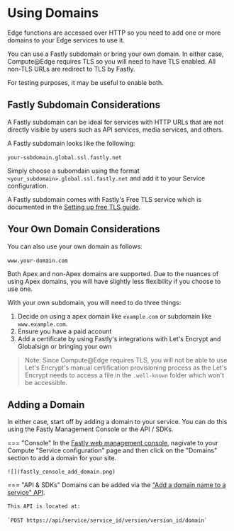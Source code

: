 # Using Domains

Edge functions are accessed over HTTP so you need to add one or more domains to your Edge services to use it.

You can use a Fastly subdomain or bring your own domain. In either case, Compute@Edge requires TLS so you will need to have TLS enabled. All non-TLS URLs are redirect to TLS by Fastly.

For testing purposes, it may be useful to enable both.

## Fastly Subdomain Considerations

A Fastly subdomain can be ideal for services with HTTP URLs that are not directly visible by users such as API services, media services, and others.

A Fastly subdomain looks like the following:

`your-subdomain.global.ssl.fastly.net`

Simply choose a subomdain using the format `<your_subdomain>.global.ssl.fastly.net` and add it to your Service configuration.

A Fastly subdomain comes with Fastly's Free TLS service which is documented in the [Setting up free TLS guide](https://docs.fastly.com/en/guides/setting-up-free-tls).

## Your Own Domain Considerations

You can also use your own domain as follows:

`www.your-domain.com`

Both Apex and non-Apex domains are supported. Due to the nuances of using Apex domains, you will have slightly less flexibility if you choose to use one.

With your own subdomain, you will need to do three things:

1. Decide on using a apex domain like `example.com` or subdomain like `www.example.com`.
1. Ensure you have a paid account
1. Add a certificate by using Fastly's integrations with Let's Encrypt and Globalsign or bringing your own

> Note: Since Compute@Edge requires TLS, you will not be able to use Let's Encrypt's manual certification provisioning process as the Let's Encrypt needs to access a file in the `.well-known` folder which won't be accessible.

## Adding a Domain

In either case, start off by adding a domain to your service. You can do this using the Fastly Management Console or the API / SDKs.

=== "Console"
    In the [Fastly web management console](https://manage.fastly.com), nagivate to your Compute "Service configuration" page and then click on the "Domains" section to add a domain for your site.

    ![](fastly_console_add_domain.png)

=== "API & SDKs"
    Domains can be added via the ["Add a domain name to a service" API](https://developer.fastly.com/reference/api/services/domain/#create-domain).

    This API is located at:

    `POST https://api/service/service_id/version/version_id/domain`
